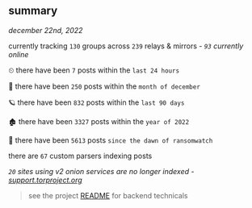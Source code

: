 
## summary
_december 22nd, 2022_

currently tracking `130` groups across `239` relays & mirrors - _`93` currently online_

⏲ there have been `7` posts within the `last 24 hours`

🦈 there have been `250` posts within the `month of december`

🪐 there have been `832` posts within the `last 90 days`

🏚 there have been `3327` posts within the `year of 2022`

🦕 there have been `5613` posts `since the dawn of ransomwatch`

there are `67` custom parsers indexing posts

_`20` sites using v2 onion services are no longer indexed - [support.torproject.org](https://support.torproject.org/onionservices/v2-deprecation/)_

> see the project [README](https://github.com/joshhighet/ransomwatch#ransomwatch--) for backend technicals
